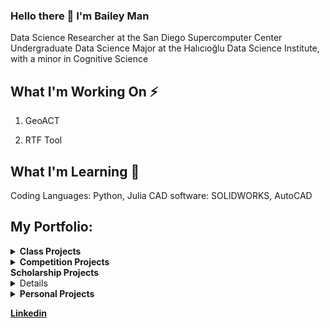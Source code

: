 ### Hello there 👋 I'm Bailey Man

Data Science Researcher at the San Diego Supercomputer Center
Undergraduate Data Science Major at the Halıcıoğlu Data Science Institute, with a minor in Cognitive Science

## What I'm Working On ⚡

1. GeoACT

2. RTF Tool

## What I'm Learning 🌱

Coding Languages: Python, Julia
CAD software: SOLIDWORKS, AutoCAD

## My Portfolio:
<details>
  <summary><strong>Class Projects</strong></summary>
  
  1. __CSE 151A: [Reddit Post Popularity] ()__  
</details>

<details>
  <summary><strong>Competition Projects</strong></summary>

  2. __Competition: [COVID Travel Planner] ()__
  
</details>
  <summary><strong>Scholarship Projects</strong></summary>
<details>
  
  1. __UAPET: [Underwater Animal Pose Estimation and Tracking] ()__
  
  2. __CVA: [Cryospheric Visualization and Analysis] ()__
</details>
  
<details>
  <summary><strong>Personal Projects</strong></summary>
  
  1. __Self: [Windows Spotify miniwindow controls] ()__
</details>


[__Linkedin__](https://www.linkedin.com/in/bailey-man-1414a3144/)

<!--
**Bailey-Man/Bailey-Man** is a ✨ _special_ ✨ repository because its `README.md` (this file) appears on your GitHub profile.

